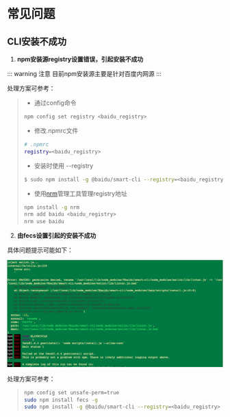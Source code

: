 # 常见问题
## CLI安装不成功
1. **npm安装源registry设置错误，引起安装不成功**

::: warning 注意
目前npm安装源主要是针对百度内网源
:::

处理方案可参考：
> - 通过config命令
> ```sh
> npm config set registry <baidu_registry>
> ```
> - 修改.npmrc文件
> ```sh
> # .npmrc
> registry=<baidu_registry>
> ```
> - 安装时使用 --registry
> ```sh
> $ sudo npm install -g @baidu/smart-cli --registry=<baidu_registry>
> ```
> - 使用[nrm](https://www.npmjs.com/package/nrm)管理工具管理registry地址
> ```sh
> npm install -g nrm
> nrm add baidu <baidu_registry>
> nrm use baidu
> ```
2. **由fecs设置引起的安装不成功**

具体问题提示可能如下：

![An image](./asserts/img/question2.png)

处理方案可参考：
> ```sh
> npm config set unsafe-perm=true
> sudo npm install fecs -g
> sudo npm install -g @baidu/smart-cli --registry=<baidu_registry>
> ```
